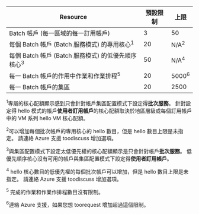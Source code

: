 | **Resource** | **預設限制** | **上限** |
| --- | --- | --- |
| Batch 帳戶 (每一區域的每一訂用帳戶) | 3 |50 |
| 每個 Batch 帳戶 (Batch 服務模式) 的專用核心<sup>1</sup> | 20 | N/A<sup>2</sup> |
| 每個 Batch 帳戶 (Batch 服務模式) 的低優先順序核心<sup>3</sup> | 50 | N/A<sup>4</sup> |
| 每一 Batch 帳戶的作用中作業和作業排程<sup>5</sup> | 20 | 5000<sup>6</sup> |
| 每一 Batch 帳戶的集區 | 20 | 2500 |

<sup>1</sup>專屬的核心配額顯示感到只會針對帳戶集區配置模式下設定得**批次服務**。 針對設定得 hello 模式的帳戶**使用者訂用帳戶**的核心配額取決於地區層級或每個訂用帳戶中的 VM 系列 hello VM 核心配額。

<sup>2</sup>可以增加每個批次帳戶的專用核心的 hello 數目，但是 hello 數目上限是未指定。 請連絡 Azure 支援 toodiscuss 增加選項。

<sup>3</sup>與集區配置模式下設定太低優先權的核心配額顯示是只會針對帳戶**批次服務**。 低優先順序核心沒有可用的帳戶與集區配置模式下設定得**使用者訂用帳戶**。

<sup>4</sup> hello 核心數目的低優先權的每個批次帳戶可以增加，但是 hello 數目上限是未指定。 請連絡 Azure 支援 toodiscuss 增加選項。

<sup>5</sup> 完成的作業和作業作排程數目沒有限制。

<sup>6</sup>連絡 Azure 支援，如果您想 toorequest 增加超過這個限制。
